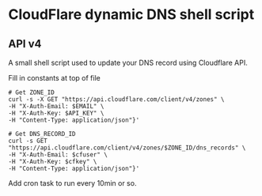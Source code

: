 # CloudFlare dynamic DNS shell script
## API v4
A small shell script used to update your DNS record using Cloudflare API.

Fill in constants at top of file
```
# Get ZONE_ID
curl -s -X GET "https://api.cloudflare.com/client/v4/zones" \
-H "X-Auth-Email: $EMAIL" \
-H "X-Auth-Key: $API_KEY" \
-H "Content-Type: application/json"}'
```
```
# Get DNS_RECORD_ID
curl -s GET "https://api.cloudflare.com/client/v4/zones/$ZONE_ID/dns_records" \
-H "X-Auth-Email: $cfuser" \
-H "X-Auth-Key: $cfkey" \
-H "Content-Type: application/json"}'
```

Add cron task to run every 10min or so.

